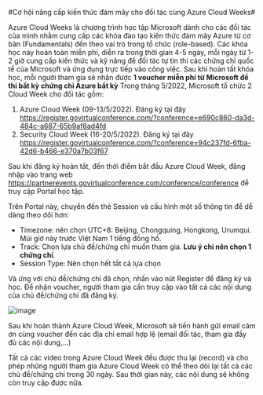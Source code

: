 #Cơ hội nâng cấp kiến thức đám mây cho đối tác cùng Azure Cloud Weeks#

Azure Cloud Weeks là chương trình học tập Microsoft dành cho các đối tác của mình nhằm cung cấp các khóa đào tạo kiến thức đám mây Azure từ cơ bản (Fundamentals) đến theo vai trò trong tổ chức (role-based). 
Các khóa học này hoàn toàn miễn phí, diễn ra trong thời gian 4-5 ngày, mỗi ngày từ 1-2 giờ cung cấp kiến thức và kỹ năng để đối tác tự tin thi các chứng chỉ quốc tế của Microsoft và ứng dụng trực tiếp vào công việc. 
Sau khi hoàn tất khóa học, mỗi người tham gia sẽ nhận được **1 voucher miễn phí từ Microsoft để thi bất kỳ chứng chỉ Azure bất kỳ**
Trong tháng 5/2022, Microsoft tổ chức 2 Cloud Week cho đối tác gồm: 
1. Azure Cloud Week (09-13/5/2022). Đăng ký tại đây https://register.govirtualconference.com/?conference=e690c860-da3d-484c-a687-65b9af8ad4fd
2. Security Cloud Week (16-20/5/2022). Đăng ký tại đây https://register.govirtualconference.com/?conference=94c237fd-6fba-42d6-b466-e370a7b03f67

Sau khi đăng ký hoàn tất, đến thời điểm bắt đầu Azure Cloud Week, đăng nhập vào trang web https://partnerevents.govirtualconference.com/conference/conference để truy cập Portal học tập. 

Trên Portal này, chuyển đến thẻ Session và cấu hình một số thông tin để dễ dàng theo dõi hơn:
- Timezone: nên chọn UTC+8: Beijing, Chongquing, Hongkong, Urumqui. Múi giờ này trước Việt Nam 1 tiếng đồng hồ.
- Track: Chọn lựa chủ đề/chứng chỉ muốn tham gia. **Lưu ý chỉ nên chọn 1 chứng chỉ**. 
- Session Type: Nên chọn hết tất cả lựa chọn

Và ứng với chủ đề/chứng chỉ đã chọn, nhấn vào nút Register để đăng ký và học. Để nhận voucher, người tham gia cần truy cập vào tất cả các nội dung của chủ đề/chứng chỉ đã đăng ký. 

![image](https://user-images.githubusercontent.com/102139186/167353367-c7c1cbbc-09a0-4ae1-9cc8-2b29fcdbcc7a.png)

Sau khi hoàn thành Azure Cloud Week, Microsoft sẽ tiến hành gửi email cám ơn cùng voucher đến các địa chỉ email hợp lệ (email đối tác, tham gia đầy đủ các nội dung,...)

Tất cả các video trong Azure Cloud Week đều được thu lại (record) và cho phép những người tham gia Azure Cloud Week có thể theo dõi lại tất cả các chủ đề/chứng chỉ trong 30 ngày. Sau thời gian này, các nội dung sẽ không còn truy cập được nữa. 
